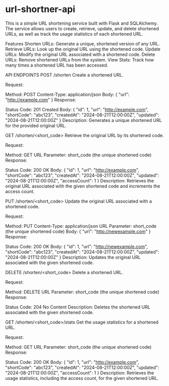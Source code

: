 # url-shortner-api
This is a simple URL shortening service built with Flask and SQLAlchemy. The service allows users to create, retrieve, update, and delete shortened URLs, as well as track the usage statistics of each shortened URL.

Features
Shorten URLs: Generate a unique, shortened version of any URL.
Retrieve URLs: Look up the original URL using the shortened code.
Update URLs: Modify the original URL associated with a shortened code.
Delete URLs: Remove shortened URLs from the system.
View Stats: Track how many times a shortened URL has been accessed.

API ENDPOINTS
POST /shorten
Create a shortened URL.

Request:

Method: POST
Content-Type: application/json
Body:
{
  "url": "http://example.com"
}
Response:

Status Code: 201 Created
Body:
{
  "id": 1,
  "url": "http://example.com",
  "shortCode": "abc123",
  "createdAt": "2024-08-21T12:00:00Z",
  "updated": "2024-08-21T12:00:00Z"
}
Description: Generates a unique shortened URL for the provided original URL.

GET /shorten/<short_code>
Retrieve the original URL by its shortened code.

Request:

Method: GET
URL Parameter: short_code (the unique shortened code)
Response:

Status Code: 200 OK
Body:
{
  "id": 1,
  "url": "http://example.com",
  "shortCode": "abc123",
  "createdAt": "2024-08-21T12:00:00Z",
  "updated": "2024-08-21T12:00:00Z",
  "accessCount": 1
}
Description: Retrieves the original URL associated with the given shortened code and increments the access count.

PUT /shorten/<short_code>
Update the original URL associated with a shortened code.

Request:

Method: PUT
Content-Type: application/json
URL Parameter: short_code (the unique shortened code)
Body:
{
  "url": "http://newexample.com"
}
Response:

Status Code: 200 OK
Body:
{
  "id": 1,
  "url": "http://newexample.com",
  "shortCode": "abc123",
  "createdAt": "2024-08-21T12:00:00Z",
  "updated": "2024-08-21T12:00:00Z"
}
Description: Updates the original URL associated with the given shortened code.

DELETE /shorten/<short_code>
Delete a shortened URL.

Request:

Method: DELETE
URL Parameter: short_code (the unique shortened code)
Response:

Status Code: 204 No Content
Description: Deletes the shortened URL associated with the given shortened code.

GET /shorten/<short_code>/stats
Get the usage statistics for a shortened URL.

Request:

Method: GET
URL Parameter: short_code (the unique shortened code)
Response:

Status Code: 200 OK
Body:
{
  "id": 1,
  "url": "http://example.com",
  "shortCode": "abc123",
  "createdAt": "2024-08-21T12:00:00Z",
  "updated": "2024-08-21T12:00:00Z",
  "accessCount": 1
}
Description: Retrieves the usage statistics, including the access count, for the given shortened URL.
